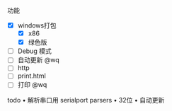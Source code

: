 功能

- [x] windows打包
  * [x] x86
  * [x] 绿色版
- [ ] Debug 模式
- [ ] 自动更新 @wq
- [ ] http
- [ ] print.html
- [ ] 打印 @wq

todo • 解析串口用 serialport parsers • 32位 • 自动更新
